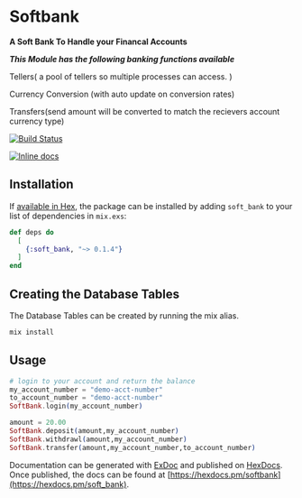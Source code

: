 # Softbank

**A Soft Bank To Handle your Financal Accounts**

***This Module has the following banking functions available***

Tellers( a pool of tellers so multiple processes can access. )

Currency Conversion (with auto update on conversion rates)

Transfers(send amount will be converted to match the recievers account currency type)



[![Build Status](https://travis-ci.org/mithereal/elixir-softbank.svg?branch=master)](https://travis-ci.org/mithereal/elixir-softbank)

[![Inline docs](http://inch-ci.org/github/mithereal/elixir-softbank.svg)](http://inch-ci.org/github/mithereal/elixir-softbank)

## Installation

If [available in Hex](https://hex.pm/docs/publish), the package can be installed
by adding `soft_bank` to your list of dependencies in `mix.exs`:

```elixir
def deps do
  [
    {:soft_bank, "~> 0.1.4"}
  ]
end
```
## Creating the Database Tables

The Database Tables can be created by running the mix alias.

```elixir
mix install
```

## Usage

```elixir
# login to your account and return the balance
my_account_number = "demo-acct-number"
to_account_number = "demo-acct-number"
SoftBank.login(my_account_number)

amount = 20.00
SoftBank.deposit(amount,my_account_number)
SoftBank.withdrawl(amount,my_account_number)
SoftBank.transfer(amount,my_account_number,to_account_number)
```

Documentation can be generated with [ExDoc](https://github.com/elixir-lang/ex_doc)
and published on [HexDocs](https://hexdocs.pm). Once published, the docs can
be found at [https://hexdocs.pm/softbank](https://hexdocs.pm/soft_bank).

